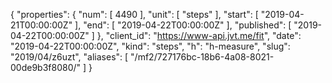 {
  "properties": {
    "num": [
      4490
    ],
    "unit": [
      "steps"
    ],
    "start": [
      "2019-04-21T00:00:00Z"
    ],
    "end": [
      "2019-04-22T00:00:00Z"
    ],
    "published": [
      "2019-04-22T00:00:00Z"
    ]
  },
  "client_id": "https://www-api.jvt.me/fit",
  "date": "2019-04-22T00:00:00Z",
  "kind": "steps",
  "h": "h-measure",
  "slug": "2019/04/z6uzt",
  "aliases": [
    "/mf2/727176bc-18b6-4a08-8021-00de9b3f8080/"
  ]
}
